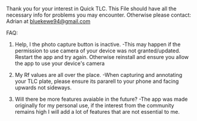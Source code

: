 Thank you for your interest in Quick TLC. This File should have all the necessary info for problems you may encounter.
Otherwise please contact: Adrian at bluekewe94@gmail.com




FAQ:


1. Help, I the photo capture button is inactive.
-This may happen if the permission to use camera of your device was not granted/updated. Restart the app and try again. Otherwise reinstall and ensure you allow the app to use your device's camera

2. My Rf values are all over the place.
-When capturing and annotating your TLC plate, please ensure its pararell to your phone and facing upwards not sideways.

3. Will there be more features avaiable in the future?
-The app was made originally for my personal use, if the interest from the community remains high I will add a lot of features that are not essential to me.


